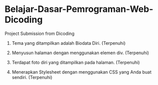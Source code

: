 # Belajar-Dasar-Pemrograman-Web-Dicoding
Project Submission from Dicoding


1. Tema yang ditampilkan adalah Biodata Diri. (Terpenuhi)

2. Menyusun halaman dengan menggunakan elemen div. (Terpenuhi)

3. Terdapat foto diri yang ditampilkan pada halaman. (Terpenuhi)

4. Menerapkan Stylesheet dengan menggunakan CSS yang Anda buat sendiri. (Terpenuhi)
